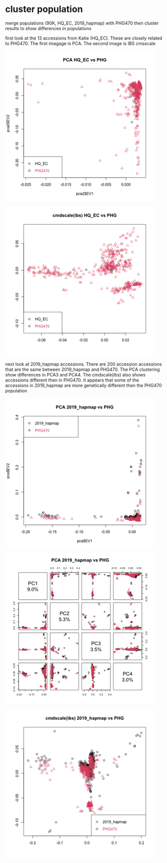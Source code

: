 # cluster population

merge populations (90K, HQ_EC, 2019_hapmap) with PHG470 then cluster results to show differences in populations

first look at the 13 accessions from Katie (HQ_EC). These are closely related to PHG470. The first imagage is PCA. The second image is IBS cmsscale

![PCA1](https://github.com/TriticeaeToolbox/PHGv2/blob/main/cluster-snprelate3/images/snprelate-pca-HQEC.png)

![CMD1](https://github.com/TriticeaeToolbox/PHGv2/blob/main/cluster-snprelate3/images/snprelate-cmdscale-HQEC.png)

next look at 2019_hapmap accessions. There are 200 accession accessions that are the same between 2019_hapmap and PHG470. The PCA clustering show differences in PCA3 and PCA4. The cmdscale(ibs) also shows accessions different then in PHG470. It appears that some of the accessions in 2019_hapmap are more genetically different then the PHG470 population

![PCA2](https://github.com/TriticeaeToolbox/PHGv2/blob/main/cluster-snprelate3/images/snprelate-pca-2019hapmap.png)

![PCA3](https://github.com/TriticeaeToolbox/PHGv2/blob/main/cluster-snprelate3/images/snprelate-pcapairs-2019hapmap.png)

![CMD2](https://github.com/TriticeaeToolbox/PHGv2/blob/main/cluster-snprelate3/images/snprelate-cmdscale-2019hapmap.png)

